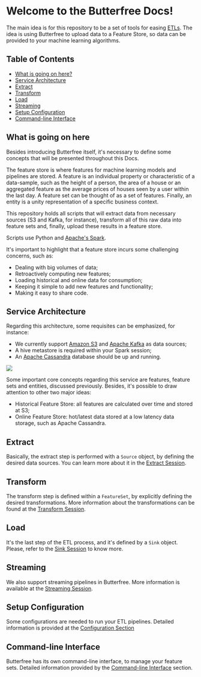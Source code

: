 # Welcome to the Butterfree Docs!

The main idea is for this repository to be a set of tools for easing [ETLs](https://en.wikipedia.org/wiki/Extract,_transform,_load). The idea is using Butterfree to upload data to a Feature Store, so data can be provided to your machine learning algorithms.

## Table of Contents
- [What is going on here?](#what-is-going-on-here)
- [Service Architecture](#services-architecture)
- [Extract](#extract)
- [Transform](#transform)
- [Load](#load)
- [Streaming](#streaming)
- [Setup Configuration](#setup-configuration)
- [Command-line Interface](#command-line-interface)

## What is going on here

Besides introducing Butterfree itself, it's necessary to define some concepts that will be presented throughout this Docs.

The feature store is where features for machine learning models and pipelines are stored. A feature is an individual property or characteristic of a data-sample, such as the height of a person, the area of a house or an aggregated feature as the average prices of houses seen by a user within the last day. A feature set can be thought of as a set of features. Finally, an entity is a unity representation of a specific business context.

This repository holds all scripts that will extract data from necessary sources (S3 and Kafka, for instance), transform all of this raw data into feature sets and, finally, upload these results in a feature store.

Scripts use Python and [Apache's Spark](https://spark.apache.org/).

It's important to highlight that a feature store incurs some challenging concerns, such as:
* Dealing with big volumes of data;
* Retroactively computing new features;
* Loading historical and online data for consumption;
* Keeping it simple to add new features and functionality;
* Making it easy to share code.

## Service Architecture

Regarding this architecture, some requisites can be emphasized, for instance:
* We currently support [Amazon S3](https://aws.amazon.com/s3/) and [Apache Kafka](https://kafka.apache.org/) as data sources;
* A hive metastore is required within your Spark session;
* An [Apache Cassandra](https://cassandra.apache.org/) database should be up and running.

![](https://i.imgur.com/Nu3Dwet.png)

Some important core concepts regarding this service are features, feature sets and entities, discussed previously. Besides, it's possible to draw attention to other two major ideas:
* Historical Feature Store: all features are calculated over time and stored at S3;
* Online Feature Store: hot/latest data stored at a low latency data storage, such as Apache Cassandra.

## Extract

Basically, the extract step is performed with a ```Source``` object, by defining the desired data sources. You can learn more about it in the [Extract Session](extract.md).

## Transform

The transform step is defined within a ```FeatureSet```, by explicitly defining the desired transformations. More information about the transformations can be found at the [Transform Session](transform.md).

## Load

It's the last step of the ETL process, and it's defined by a ```Sink``` object. Please, refer to the [Sink Session](load.md) to know more. 

## Streaming

We also support streaming pipelines in Butterfree. More information is available at the [Streaming Session](stream.md). 


## Setup Configuration

Some configurations are needed to run your ETL pipelines. Detailed information is provided at the [Configuration Section](configuration.md)

## Command-line Interface

Butterfree has its own command-line interface, to manage your feature sets. Detailed information
provided by the [Command-line Interface](cli.md) section.
